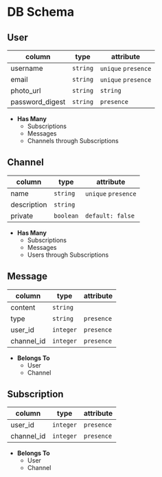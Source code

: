 # DB Schema

## User

| column          | type     | attribute           |
|-----------------|----------|---------------------|
| username        | `string` | `unique` `presence` |
| email           | `string` | `unique` `presence` |
| photo_url       | `string` | `string`            |
| password_digest | `string` |          `presence` |

- **Has Many**
  - Subscriptions
  - Messages
  - Channels through Subscriptions


## Channel

| column      | type      | attribute           |
|-------------|-----------|---------------------|
| name        | `string`  | `unique` `presence` |
| description | `string`  |                     |
| private     | `boolean` | `default: false`    |

- **Has Many**
  - Subscriptions
  - Messages
  - Users through Subscriptions


## Message

| column     | type      | attribute  |
|------------|-----------|------------|
| content    | `string`  |            |
| type       | `string`  | `presence` |
| user_id    | `integer` | `presence` |
| channel_id | `integer` | `presence` |

- **Belongs To**
  - User
  - Channel


## Subscription

| column     | type      | attribute  |
|------------|-----------|------------|
| user_id    | `integer` | `presence` |
| channel_id | `integer` | `presence` |

- **Belongs To**
  - User
  - Channel
